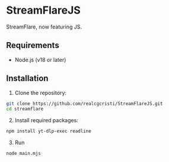 # StreamFlareJS
StreamFlare, now featuring JS. 

## Requirements

- Node.js (v18 or later)

## Installation

1. Clone the repository:

```bash
git clone https://github.com/realcgcristi/StreamFlareJS.git
cd streamflare
```

2. Install required packages:

```bash
npm install yt-dlp-exec readline
```

3. Run

```bash
node main.mjs
```
